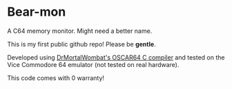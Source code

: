 # Bear-mon

A C64 memory monitor. Might need a better name.

This is my first public github repo! Please be **gentle**.

Developed using [DrMortalWombat's OSCAR64 C compiler](https://github.com/drmortalwombat/oscar64)  and tested on the Vice Commodore 64 emulator (not tested on real hardware).



This code comes with 0 warranty!
